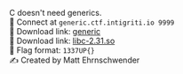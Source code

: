 C doesn't need generics.<br>
🔌 Connect at  `generic.ctf.intigriti.io 9999`<br>
🔗 Download link: [generic](https://downloads.ctf.intigriti.io/1337UPLIVECTF2022-894ff411-aff8-453c-87b1-20ea939a7b6c/generic/36b1a040-a682-4e97-8eda-4f2dc9f388b1/generic)<br>
🔗 Download link: [libc-2.31.so](https://downloads.ctf.intigriti.io/1337UPLIVECTF2022-894ff411-aff8-453c-87b1-20ea939a7b6c/generic/36b1a040-a682-4e97-8eda-4f2dc9f388b1/libc-2.31.so)<br>
🚩 Flag format: `1337UP{}`<br>
✍️ Created by Matt Ehrnschwender

